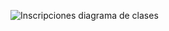 ![Inscripciones diagrama de clases](https://github.com/user-attachments/assets/bf947c09-c727-4f95-81fb-21a10cb92c71)
